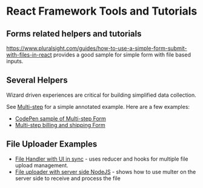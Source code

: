 # React Framework Tools and Tutorials

## Forms related helpers and tutorials


https://www.pluralsight.com/guides/how-to-use-a-simple-form-submit-with-files-in-react provides a good sample for simple form with file based inputs.


## Several Helpers
Wizard driven experiences are critical for building simplified data collection.

See [Multi-step](https://css-tricks.com/the-magic-of-react-based-multi-step-forms/) for a simple annotated example. Here are a few examples:
- [CodePen sample of Multi-step Form](https://codepen.io/nathansebhastian/pen/RvrOYq)
- [Multi-step billing and shipping Form](https://codesandbox.io/s/use-step-multi-step-form-demo-forked-dgobo)


## File Uploader Examples

- [File Handler with UI in sync](https://jsmanifest.com/uploading-files-in-react-while-keeping-ui-completely-in-sync/) - uses reducer and hooks for multiple file upload management.
- [File uploader with server side NodeJS](https://programmingwithmosh.com/javascript/react-file-upload-proper-server-side-nodejs-easy/) - shows how to use multer on the server side to receive and process the file  
